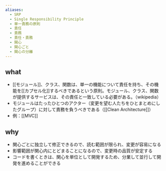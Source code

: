 ```yaml
---
aliases:
  - SRP
  - Single Responsibility Principle
  - 単一責務の原則
  - 責任
  - 責務
  - 責任・責務
  - 関心
  - 関心ごと
  - 関心の分離
---
```

## what
- [[モジュール]]、クラス、関数は、単一の機能について責任を持ち、その機能を[[カプセル化]]するべきであるという原則。モジュール、クラス、関数が提供するサービスは、その責任と一致している必要がある。（wikipedia）
- モジュールはたったひとつのアクター（変更を望む人たちをひとまとめにしたグループ）に対して責務を負うべきである（[[Clean Architecture]]）
- 例：[[MVC]]
## why
- 関心ごとに独立して修正できるので、読む範囲が限られ、変更が容易になる
- 影響範囲が関心内にとどまることになるので、変更時の品質が安定する
- コードを書くときは、関心を単位として開発するため、分業して並行して開発を進めることができる